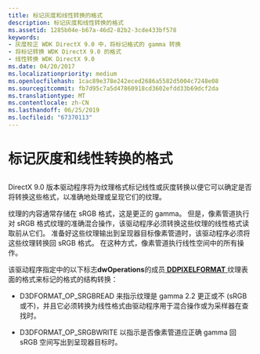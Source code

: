 ```yaml
---
title: 标记灰度和线性转换的格式
description: 标记灰度和线性转换的格式
ms.assetid: 1285b04e-b67a-46d2-82b2-3cde433bf578
keywords:
- 灰度校正 WDK DirectX 9.0 中，将标记格式的 gamma 转换
- 将标记转换 WDK DirectX 9.0 的格式
- 线性转换 WDK DirectX 9.0
ms.date: 04/20/2017
ms.localizationpriority: medium
ms.openlocfilehash: 1cac89e378e242eced2686a5582d5004c7248e08
ms.sourcegitcommit: fb7d95c7a5d47860918cd3602efdd33b69dcf2da
ms.translationtype: MT
ms.contentlocale: zh-CN
ms.lasthandoff: 06/25/2019
ms.locfileid: "67370113"
---
```

# <a name="marking-formats-for-gamma-and-linear-conversion"></a>标记灰度和线性转换的格式


## <span id="ddk_marking_formats_for_gamma_and_linear_conversion_gg"></span><span id="DDK_MARKING_FORMATS_FOR_GAMMA_AND_LINEAR_CONVERSION_GG"></span>


DirectX 9.0 版本驱动程序将为纹理格式标记线性或灰度转换以便它可以确定是否将转换这些格式，以准确地处理或呈现它们的纹理。

纹理的内容通常存储在 sRGB 格式，这是更正的 gamma。 但是，像素管道执行对 sRGB 格式纹理的准确混合操作，该驱动程序必须转换这些纹理的线性格式读取前从它们。 准备好这些纹理输出到呈现器目标像素管道时，该驱动程序必须将这些纹理转换回 sRGB 格式。 在这种方式，像素管道执行线性空间中的所有操作。

该驱动程序指定中的以下标志**dwOperations**的成员[ **DDPIXELFORMAT** ](https://docs.microsoft.com/windows-hardware/drivers/ddi/content/ksmedia/ns-ksmedia-_ddpixelformat)纹理表面的格式来标记的格式的结构转换：

-   D3DFORMAT\_OP\_SRGBREAD 来指示纹理是 gamma 2.2 更正或不 (sRGB 或不)，并且它必须转换为线性格式由驱动程序用于混合操作或为采样器在查找时。

-   D3DFORMAT\_OP\_SRGBWRITE 以指示是否像素管道应正确 gamma 回 sRGB 空间写出到呈现器目标时。

 

 





